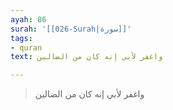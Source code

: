 ```yaml
---
ayah: 86
surah: '[[026-Surah|سورة]]'
tags:
- quran
text: واغفر لأبي إنه كان من الضالين

---
```

> واغفر لأبي إنه كان من الضالين
